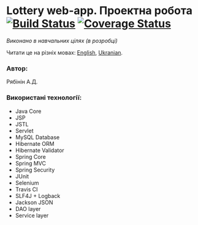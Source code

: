 
# Lottery web-app. Проектна робота [![Build Status](https://travis-ci.com/THEWaterfall/Lottery.svg?branch=master)](https://travis-ci.com/THEWaterfall/Lottery) [![Coverage Status](https://coveralls.io/repos/github/THEWaterfall/Lottery/badge.png?branch=master)](https://coveralls.io/github/THEWaterfall/Lottery?branch=master)
_Виконано в навчальних цілях (в розробці)_

Читати це на різніх мовах: [English](https://github.com/THEWaterfall/Lottery/blob/master/README.en-US.md), [Ukranian](https://github.com/THEWaterfall/Lottery/blob/master/README.md).

### Автор:

Рябінін А.Д.

### Використані технології:
* Java Core
* JSP
* JSTL
* Servlet
* MySQL Database
* Hibernate ORM
* Hibernate Validator
* Spring Core
* Spring MVC
* Spring Security
* JUnit
* Selenium
* Travis CI
* SLF4J + Logback
* Jackson JSON
* DAO layer
* Service layer
